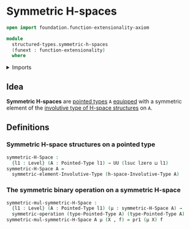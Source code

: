 # Symmetric H-spaces

```agda
open import foundation.function-extensionality-axiom

module
  structured-types.symmetric-h-spaces
  (funext : function-extensionality)
  where
```

<details><summary>Imports</summary>

```agda
open import foundation.dependent-pair-types
open import foundation.symmetric-operations funext
open import foundation.universe-levels

open import structured-types.involutive-type-of-h-space-structures funext
open import structured-types.pointed-types
open import structured-types.symmetric-elements-involutive-types funext
```

</details>

## Idea

**Symmetric H-spaces** are [pointed types](structured-types.pointed-types.md)
`A` [equipped](foundation.structure.md) with a symmetric element of the
[involutive type of H-space structures](structured-types.involutive-type-of-h-space-structures.md)
on `A`.

## Definitions

### Symmetric H-space structures on a pointed type

```agda
symmetric-H-Space :
  {l1 : Level} (A : Pointed-Type l1) → UU (lsuc lzero ⊔ l1)
symmetric-H-Space A =
  symmetric-element-Involutive-Type (h-space-Involutive-Type A)
```

### The symmetric binary operation on a symmetric H-space

```agda
symmetric-mul-symmetric-H-Space :
  {l1 : Level} (A : Pointed-Type l1) (μ : symmetric-H-Space A) →
  symmetric-operation (type-Pointed-Type A) (type-Pointed-Type A)
symmetric-mul-symmetric-H-Space A μ (X , f) = pr1 (μ X) f
```
